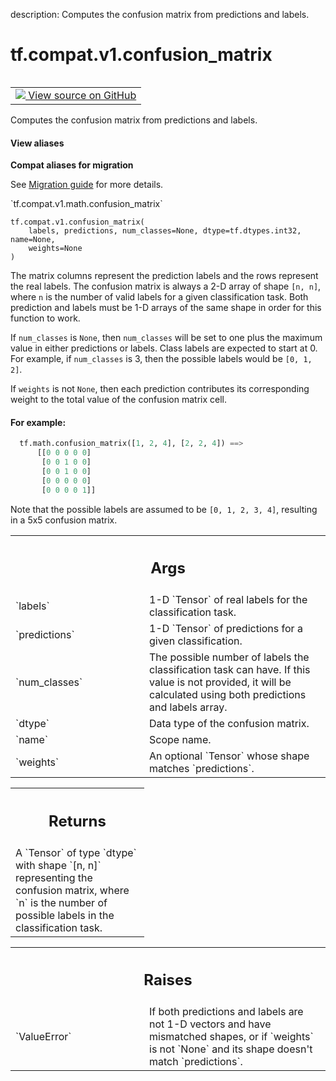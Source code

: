description: Computes the confusion matrix from predictions and labels.

<div itemscope itemtype="http://developers.google.com/ReferenceObject">
<meta itemprop="name" content="tf.compat.v1.confusion_matrix" />
<meta itemprop="path" content="Stable" />
</div>

# tf.compat.v1.confusion_matrix

<!-- Insert buttons and diff -->

<table class="tfo-notebook-buttons tfo-api nocontent" align="left">
<td>
  <a target="_blank" href="https://github.com/tensorflow/tensorflow/blob/r2.3/tensorflow/python/ops/confusion_matrix.py#L206-L266">
    <img src="https://www.tensorflow.org/images/GitHub-Mark-32px.png" />
    View source on GitHub
  </a>
</td>
</table>



Computes the confusion matrix from predictions and labels.

<section class="expandable">
  <h4 class="showalways">View aliases</h4>
  <p>
<b>Compat aliases for migration</b>
<p>See
<a href="https://www.tensorflow.org/guide/migrate">Migration guide</a> for
more details.</p>
<p>`tf.compat.v1.math.confusion_matrix`</p>
</p>
</section>

<pre class="devsite-click-to-copy prettyprint lang-py tfo-signature-link">
<code>tf.compat.v1.confusion_matrix(
    labels, predictions, num_classes=None, dtype=tf.dtypes.int32, name=None,
    weights=None
)
</code></pre>



<!-- Placeholder for "Used in" -->

The matrix columns represent the prediction labels and the rows represent the
real labels. The confusion matrix is always a 2-D array of shape `[n, n]`,
where `n` is the number of valid labels for a given classification task. Both
prediction and labels must be 1-D arrays of the same shape in order for this
function to work.

If `num_classes` is `None`, then `num_classes` will be set to one plus the
maximum value in either predictions or labels. Class labels are expected to
start at 0. For example, if `num_classes` is 3, then the possible labels
would be `[0, 1, 2]`.

If `weights` is not `None`, then each prediction contributes its
corresponding weight to the total value of the confusion matrix cell.

#### For example:



```python
  tf.math.confusion_matrix([1, 2, 4], [2, 2, 4]) ==>
      [[0 0 0 0 0]
       [0 0 1 0 0]
       [0 0 1 0 0]
       [0 0 0 0 0]
       [0 0 0 0 1]]
```

Note that the possible labels are assumed to be `[0, 1, 2, 3, 4]`,
resulting in a 5x5 confusion matrix.

<!-- Tabular view -->
 <table class="responsive fixed orange">
<colgroup><col width="214px"><col></colgroup>
<tr><th colspan="2"><h2 class="add-link">Args</h2></th></tr>

<tr>
<td>
`labels`
</td>
<td>
1-D `Tensor` of real labels for the classification task.
</td>
</tr><tr>
<td>
`predictions`
</td>
<td>
1-D `Tensor` of predictions for a given classification.
</td>
</tr><tr>
<td>
`num_classes`
</td>
<td>
The possible number of labels the classification task can have.
If this value is not provided, it will be calculated using both
predictions and labels array.
</td>
</tr><tr>
<td>
`dtype`
</td>
<td>
Data type of the confusion matrix.
</td>
</tr><tr>
<td>
`name`
</td>
<td>
Scope name.
</td>
</tr><tr>
<td>
`weights`
</td>
<td>
An optional `Tensor` whose shape matches `predictions`.
</td>
</tr>
</table>



<!-- Tabular view -->
 <table class="responsive fixed orange">
<colgroup><col width="214px"><col></colgroup>
<tr><th colspan="2"><h2 class="add-link">Returns</h2></th></tr>
<tr class="alt">
<td colspan="2">
A `Tensor` of type `dtype` with shape `[n, n]` representing the confusion
matrix, where `n` is the number of possible labels in the classification
task.
</td>
</tr>

</table>



<!-- Tabular view -->
 <table class="responsive fixed orange">
<colgroup><col width="214px"><col></colgroup>
<tr><th colspan="2"><h2 class="add-link">Raises</h2></th></tr>

<tr>
<td>
`ValueError`
</td>
<td>
If both predictions and labels are not 1-D vectors and have
mismatched shapes, or if `weights` is not `None` and its shape doesn't
match `predictions`.
</td>
</tr>
</table>

